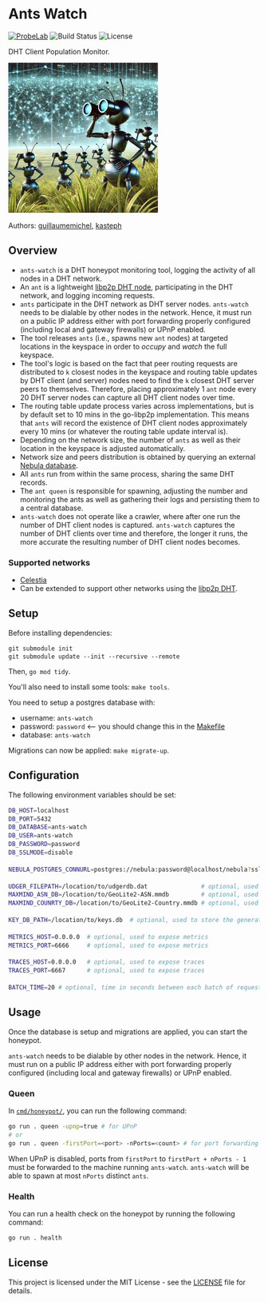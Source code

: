 # Ants Watch

[![ProbeLab](https://img.shields.io/badge/made%20by-ProbeLab-blue.svg)](https://probelab.io)
![Build Status](https://img.shields.io/github/actions/workflow/status/probe-lab/ants-watch/ci.yml?branch=main)
![License](https://img.shields.io/github/license/probe-lab/ants-watch)

DHT Client Population Monitor.

<img src="./resources/ants.png" alt="Ants Watch" height="300"/>

Authors: [guillaumemichel](https://github.com/guillaumemichel), [kasteph](https://github.com/kasteph)

## Overview

* `ants-watch` is a DHT honeypot monitoring tool, logging the activity of all nodes in a DHT network.
* An `ant` is a lightweight [libp2p DHT node](https://github.com/libp2p/go-libp2p-kad-dht), participating in the DHT network, and logging incoming requests.
* `ants` participate in the DHT network as DHT server nodes. `ants-watch` needs to be dialable by other nodes in the network. Hence, it must run on a public IP address either with port forwarding properly configured (including local and gateway firewalls) or UPnP enabled.
* The tool releases `ants` (i.e., spawns new `ant` nodes) at targeted locations in the keyspace in order to _occupy_ and _watch_ the full keyspace.
* The tool's logic is based on the fact that peer routing requests are distributed to `k` closest nodes in the keyspace and routing table updates by DHT client (and server) nodes need to find the `k` closest DHT server peers to themselves. Therefore, placing approximately 1 `ant` node every 20 DHT server nodes can capture all DHT client nodes over time.
* The routing table update process varies across implementations, but is by default set to 10 mins in the go-libp2p implementation. This means that `ants` will record the existence of DHT client nodes approximately every 10 mins (or whatever the routing table update interval is).
* Depending on the network size, the number of `ants` as well as their location in the keyspace is adjusted automatically.
* Network size and peers distribution is obtained by querying an external [Nebula database](https://github.com/dennis-tra/nebula).
* All `ants` run from within the same process, sharing the same DHT records.
* The `ant queen` is responsible for spawning, adjusting the number and monitoring the ants as well as gathering their logs and persisting them to a central database.
* `ants-watch` does not operate like a crawler, where after one run the number of DHT client nodes is captured. `ants-watch` captures the number of DHT clients over time and therefore, the longer it runs, the more accurate the resulting number of DHT client nodes becomes.

### Supported networks

* [Celestia](https://celestia.org/)
* Can be extended to support other networks using the [libp2p DHT](https://github.com/libp2p/specs/tree/master/kad-dht).

## Setup

Before installing dependencies:

``` shell
git submodule init
git submodule update --init --recursive --remote
```

Then, `go mod tidy`.

You'll also need to install some tools: `make tools`.

You need to setup a postgres database with:

* username: `ants-watch`
* password: `password` <-- you should change this in the [Makefile](./Makefile)
* database: `ants-watch`

Migrations can now be applied: `make migrate-up`.

## Configuration

The following environment variables should be set:

```sh
DB_HOST=localhost
DB_PORT=5432
DB_DATABASE=ants-watch
DB_USER=ants-watch
DB_PASSWORD=password
DB_SSLMODE=disable

NEBULA_POSTGRES_CONNURL=postgres://nebula:password@localhost/nebula?sslmode=disable

UDGER_FILEPATH=/location/to/udgerdb.dat               # optional, used to detect datacenters
MAXMIND_ASN_DB=/location/to/GeoLite2-ASN.mmdb         # optional, used to extract ASN from IP
MAXMIND_COUNRTY_DB=/location/to/GeoLite2-Country.mmdb # optional, used to extract country from IP

KEY_DB_PATH=/location/to/keys.db  # optional, used to store the generated libp2p keys

METRICS_HOST=0.0.0.0  # optional, used to expose metrics
METRICS_PORT=6666     # optional, used to expose metrics

TRACES_HOST=0.0.0.0   # optional, used to expose traces
TRACES_PORT=6667      # optional, used to expose traces

BATCH_TIME=20 # optional, time in seconds between each batch of requests
```

## Usage

Once the database is setup and migrations are applied, you can start the honeypot.

`ants-watch` needs to be dialable by other nodes in the network. Hence, it must run on a public IP address either with port forwarding properly configured (including local and gateway firewalls) or UPnP enabled.

### Queen

In [`cmd/honeypot/`](./cmd/honeypot/), you can run the following command:

```sh
go run . queen -upnp=true # for UPnP
# or
go run . queen -firstPort=<port> -nPorts=<count> # for port forwarding
```

When UPnP is disabled, ports from `firstPort` to `firstPort + nPorts - 1` must be forwarded to the machine running `ants-watch`. `ants-watch` will be able to spawn at most `nPorts` distinct `ants`.

### Health

You can run a health check on the honeypot by running the following command:

```sh
go run . health
```

## License

This project is licensed under the MIT License - see the [LICENSE](./LICENSE) file for details.
